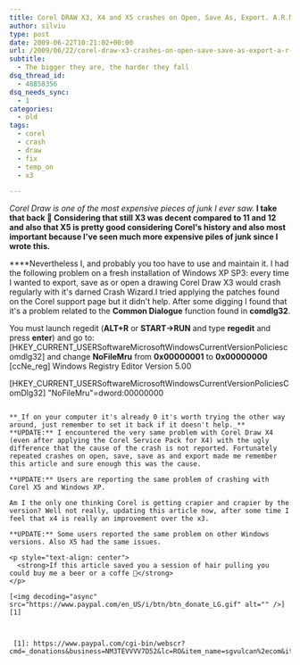```yaml
---
title: Corel DRAW X3, X4 and X5 crashes on Open, Save As, Export. A.R.M. error.
author: silviu
type: post
date: 2009-06-22T10:21:02+00:00
url: /2009/06/22/corel-draw-x3-crashes-on-open-save-save-as-export-a-r-m/
subtitle:
  - The bigger they are, the harder they fall
dsq_thread_id:
  - 48858356
dsq_needs_sync:
  - 1
categories:
  - old
tags:
  - corel
  - crash
  - draw
  - fix
  - temp_on
  - x3

---
```

_Corel Draw is one of the most expensive pieces of junk I ever saw._ **I take that back 🙂 Considering that still X3 was decent compared to 11 and 12 and also that X5 is pretty good considering Corel's history and also most important because I've seen much more expensive piles of junk since I wrote this.**

 ****Nevertheless I, and probably you too have to use and maintain it. I had the following problem on a fresh installation of Windows XP SP3: every time I wanted to export, save as or open a drawing Corel Draw X3 would crash regularly with it's darned Crash Wizard.I tried applying the patches found on the Corel support page but it didn't help. After some digging I found that it's a problem related to the **Common Dialogue** function found in **comdlg32**.

You must launch regedit (**ALT+R** or **START->RUN** and type **regedit** and press **enter**) and go to:
[HKEY_CURRENT_USERSoftwareMicrosoftWindowsCurrentVersionPoliciescomdlg32]
and change **NoFileMru** from **0x00000001** to **0x00000000**
[ccNe_reg]
Windows Registry Editor Version 5.00

[HKEY_CURRENT_USERSoftwareMicrosoftWindowsCurrentVersionPoliciesComDlg32]
"NoFileMru"=dword:00000000

```

**_If on your computer it's already 0 it's worth trying the other way around, just remember to set it back if it doesn't help._**
**UPDATE:** I encountered the very same problem with Corel Draw X4 (even after applying the Corel Service Pack for X4) with the ugly difference that the cause of the crash is not reported. Fortunately repeated crashes on open, save, save as and export made me remember this article and sure enough this was the cause.

**UPDATE:** Users are reporting the same problem of crashing with Corel X5 and Windows XP.

Am I the only one thinking Corel is getting crapier and crapier by the version? Well not really, updating this article now, after some time I feel that x4 is really an improvement over the x3.

**UPDATE:** Some users reported the same problem on other Windows versions. Also X5 had the same issues.

<p style="text-align: center">
  <strong>If this article saved you a session of hair pulling you could buy me a beer or a coffe 🙂</strong>
</p>

[<img decoding="async" src="https://www.paypal.com/en_US/i/btn/btn_donate_LG.gif" alt="" />][1]



 [1]: https://www.paypal.com/cgi-bin/webscr?cmd=_donations&business=NM3TEVVVV7D52&lc=RO&item_name=sgvulcan%2ecom&item_number=corel&currency_code=USD&bn=PP%2dDonationsBF%3abtn_donate_LG%2egif%3aNonHosted